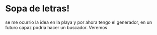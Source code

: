 # Sopa de letras!
se me ocurrio la idea en la playa y por ahora tengo el generador, en un futuro capaz podria hacer un buscador. Veremos